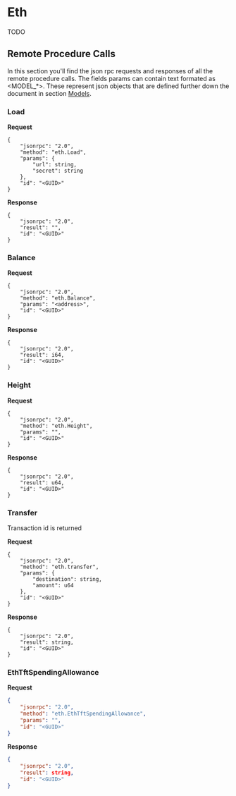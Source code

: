 # Eth

TODO

## Remote Procedure Calls

In this section you'll find the json rpc requests and responses of all the remote procedure calls. The fields params can contain text formated as <MODEL_*>. These represent json objects that are defined further down the document in section [Models](#models).

### Load

****Request****

```
{
    "jsonrpc": "2.0",
    "method": "eth.Load",
    "params": {
        "url": string,
        "secret": string
    },
    "id": "<GUID>"
}
```

**Response**

```
{
    "jsonrpc": "2.0",
    "result": "",
    "id": "<GUID>"
}
```

### Balance

****Request****

```
{
    "jsonrpc": "2.0",
    "method": "eth.Balance",
    "params": "<address>",
    "id": "<GUID>"
}
```

**Response**

```
{
    "jsonrpc": "2.0",
    "result": i64,
    "id": "<GUID>"
}
```

### Height

****Request****

```
{
    "jsonrpc": "2.0",
    "method": "eth.Height",
    "params": "",
    "id": "<GUID>"
}
```

**Response**

```
{
    "jsonrpc": "2.0",
    "result": u64,
    "id": "<GUID>"
}
```

### Transfer

Transaction id is returned

****Request****

```
{
    "jsonrpc": "2.0",
    "method": "eth.transfer",
    "params": {
        "destination": string,
        "amount": u64
    },
    "id": "<GUID>"
}
```

**Response**

```
{
    "jsonrpc": "2.0",
    "result": string,
    "id": "<GUID>"
}
```

### EthTftSpendingAllowance

****Request****

```json
{
    "jsonrpc": "2.0",
    "method": "eth.EthTftSpendingAllowance",
    "params": "",
    "id": "<GUID>"
}
```

**Response**

```json
{
    "jsonrpc": "2.0",
    "result": string,
    "id": "<GUID>"
}
```
